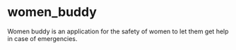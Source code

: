# women_buddy
Women buddy is an application for the safety of women to let them get help in case of emergencies. 
